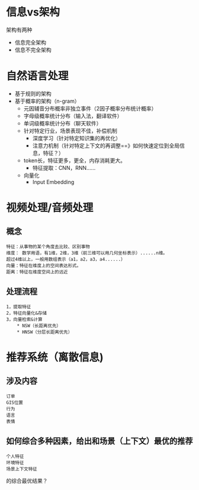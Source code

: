 
# 信息vs架构
架构有两种

* 信息完全架构
* 信息不完全架构

# 自然语言处理

* 基于规则的架构
* 基于概率的架构（n-gram）
  * 元因辅音分布概率非独立事件（2因子概率分布统计概率）
  * 字母级概率统计分布（输入法，翻译软件）
  * 单词级概率统计分布（聊天软件） 
  * 针对特定行业，场景表现不佳，补偿机制
    * 深度学习（针对特定知识集的再优化）
    * 注意力机制（针对特定上下文的再调整==》如何快速定位到全局信息，特征？） 
  * token长，特征更多，更全，内存消耗更大。
    * 特征提取：CNN，RNN……
  * 向量化
    * Input Embedding


# 视频处理/音频处理

## 概念

    特征：从事物的某个角度去比较、区别事物
    维度： 数学用语，有1维，2维，3维（前三维可以用几何坐标表示）......n维。
    超过4维以上，一般用数组表示（a1，a2，a3，a4......）
    向量：特征在维度上的空间表达形式。
    距离：特征在维度空间上的远近

## 处理流程

    1，提取特征
    2，特征向量化&存储 
    3，向量检索&计算
        * NSW（长距离优先）
        * HNSW（分层长距离优先）


# 推荐系统（离散信息)

## 涉及内容
    订单
    GIS位置
    行为
    语言
    表情
## 如何综合多种因素，给出和场景（上下文）最优的推荐

    个人特征
    环境特征
    场景上下文特征

 的综合最优结果？




